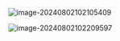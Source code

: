 ![image-20240802102105409](https://github.com/SergioMsDocs/Purview/main/Images/2024/08/upgit_20240802_1722608465.png)





![image-20240802102209597](https://github.com/SergioMsDocs/Purview/main/Images/2024/08/upgit_20240802_1722608529.png)





